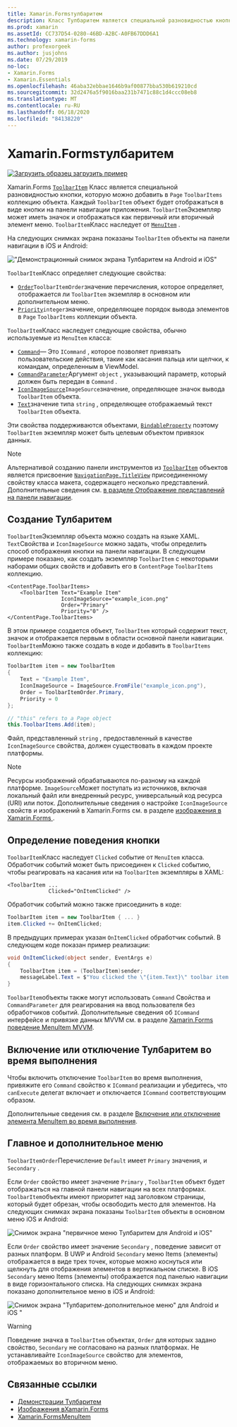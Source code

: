 ```yaml
---
title: Xamarin.Formsтулбаритем
description: Класс Тулбаритем является специальной разновидностью кнопки, используемой на панели навигации приложения.
ms.prod: xamarin
ms.assetId: CC737D54-0280-46BD-A2BC-A0FB67DDD6A1
ms.technology: xamarin-forms
author: profexorgeek
ms.author: jusjohns
ms.date: 07/29/2019
no-loc:
- Xamarin.Forms
- Xamarin.Essentials
ms.openlocfilehash: 46aba32ebbae1646b9af00877bba530b619210cd
ms.sourcegitcommit: 32d2476a5f9016baa231b7471c88c1d4ccc08eb8
ms.translationtype: MT
ms.contentlocale: ru-RU
ms.lasthandoff: 06/18/2020
ms.locfileid: "84138220"
---
```

# <a name="xamarinforms-toolbaritem"></a>Xamarin.Formsтулбаритем

[![Загрузить образец](~/media/shared/download.png) загрузить пример](https://docs.microsoft.com/samples/xamarin/xamarin-forms-samples/userinterface-toolbaritem/)

Xamarin.Forms [`ToolbarItem`](xref:Xamarin.Forms.ToolbarItem) Класс является специальной разновидностью кнопки, которую можно добавить в `Page` `ToolbarItems` коллекцию объекта. Каждый `ToolbarItem` объект будет отображаться в виде кнопки на панели навигации приложения. `ToolbarItem`Экземпляр может иметь значок и отображаться как первичный или вторичный элемент меню. `ToolbarItem`Класс наследует от [`MenuItem`](xref:Xamarin.Forms.MenuItem) .

На следующих снимках экрана показаны `ToolbarItem` объекты на панели навигации в iOS и Android:

!["Демонстрационный снимок экрана Тулбаритем на Android и iOS"](toolbaritem-images/toolbaritem-device-screenshot.png "Демонстрационный снимок экрана Тулбаритем на устройствах Android и iOS")

`ToolbarItem`Класс определяет следующие свойства:

* [`Order`](xref:Xamarin.Forms.ToolbarItem.Order)`ToolbarItemOrder`значение перечисления, которое определяет, отображается ли `ToolbarItem` экземпляр в основном или дополнительном меню.
* [`Priority`](xref:Xamarin.Forms.ToolbarItem.Priority)`integer`значение, определяющее порядок вывода элементов в `Page` `ToolbarItems` коллекции объекта.

`ToolbarItem`Класс наследует следующие свойства, обычно используемые из `MenuItem` класса:

* [`Command`](xref:Xamarin.Forms.MenuItem.Command)— Это `ICommand` , которое позволяет привязать пользовательские действия, такие как касания пальца или щелчки, к командам, определенным в ViewModel.
* [`CommandParameter`](xref:Xamarin.Forms.MenuItem.CommandParameter)Аргумент `object` , указывающий параметр, который должен быть передан в `Command` .
* [`IconImageSource`](xref:Xamarin.Forms.MenuItem.IconImageSource)`ImageSource`значение, определяющее значок вывода `ToolbarItem` объекта.
* [`Text`](xref:Xamarin.Forms.MenuItem.Text)значение типа `string` , определяющее отображаемый текст `ToolbarItem` объекта.

Эти свойства поддерживаются объектами, [`BindableProperty`](xref:Xamarin.Forms.BindableProperty) поэтому `ToolbarItem` экземпляр может быть целевым объектом привязок данных.

> [!NOTE]
> Альтернативой созданию панели инструментов из [`ToolbarItem`](xref:Xamarin.Forms.ToolbarItem) объектов является присвоение [`NavigationPage.TitleView`](xref:Xamarin.Forms.NavigationPage.TitleViewProperty) присоединенному свойству класса макета, содержащего несколько представлений. Дополнительные сведения см. [в разделе Отображение представлений на панели навигации](~/xamarin-forms/app-fundamentals/navigation/hierarchical.md#displaying-views-in-the-navigation-bar).

## <a name="create-a-toolbaritem"></a>Создание Тулбаритем

`ToolbarItem`Экземпляр объекта можно создать на языке XAML. `Text`Свойства и `IconImageSource` можно задать, чтобы определить способ отображения кнопки на панели навигации. В следующем примере показано, как создать экземпляр `ToolbarItem` с некоторыми наборами общих свойств и добавить его в `ContentPage` `ToolbarItems` коллекцию.

```xaml
<ContentPage.ToolbarItems>
    <ToolbarItem Text="Example Item"
                 IconImageSource="example_icon.png"
                 Order="Primary"
                 Priority="0" />
</ContentPage.ToolbarItems>
```

В этом примере создается объект, `ToolbarItem` который содержит текст, значок и отображается первым в области основной панели навигации. `ToolbarItem`Можно также создать в коде и добавить в `ToolbarItems` коллекцию:

```csharp
ToolbarItem item = new ToolbarItem
{
    Text = "Example Item",
    IconImageSource = ImageSource.FromFile("example_icon.png"),
    Order = ToolbarItemOrder.Primary,
    Priority = 0
};

// "this" refers to a Page object
this.ToolbarItems.Add(item);
```

Файл, представленный `string` , предоставленный в качестве `IconImageSource` свойства, должен существовать в каждом проекте платформы.

> [!NOTE]
> Ресурсы изображений обрабатываются по-разному на каждой платформе. `ImageSource`Может поступать из источников, включая локальный файл или внедренный ресурс, универсальный код ресурса (URI) или поток. Дополнительные сведения о настройке `IconImageSource` свойств и изображений в Xamarin.Forms см. в разделе [изображения в Xamarin.Forms ](~/xamarin-forms/user-interface/images.md).

## <a name="define-button-behavior"></a>Определение поведения кнопки

`ToolbarItem`Класс наследует `Clicked` событие от `MenuItem` класса. Обработчик событий может быть присоединен к `Clicked` событию, чтобы реагировать на касания или на `ToolbarItem` экземпляры в XAML:

```xaml
<ToolbarItem ...
             Clicked="OnItemClicked" />
```

Обработчик событий можно также присоединить в коде:

```csharp
ToolbarItem item = new ToolbarItem { ... }
item.Clicked += OnItemClicked;
```

В предыдущих примерах указан `OnItemClicked` обработчик событий. В следующем коде показан пример реализации:

```csharp
void OnItemClicked(object sender, EventArgs e)
{
    ToolbarItem item = (ToolbarItem)sender;
    messageLabel.Text = $"You clicked the \"{item.Text}\" toolbar item.";
}
```

`ToolbarItem`объекты также могут использовать `Command` Свойства и `CommandParameter` для реагирования на ввод пользователя без обработчиков событий. Дополнительные сведения об `ICommand` интерфейсе и привязке данных MVVM см. в разделе [ Xamarin.Forms поведение MenuItem MVVM](~/xamarin-forms/user-interface/menuitem.md#define-menuitem-behavior-with-mvvm).

## <a name="enable-or-disable-a-toolbaritem-at-runtime"></a>Включение или отключение Тулбаритем во время выполнения

Чтобы включить отключение `ToolbarItem` во время выполнения, привяжите его `Command` свойство к `ICommand` реализации и убедитесь, что `canExecute` делегат включает и отключается `ICommand` соответствующим образом.

Дополнительные сведения см. в разделе [Включение или отключение элемента MenuItem во время выполнения](menuitem.md#enable-or-disable-a-menuitem-at-runtime).

## <a name="primary-and-secondary-menus"></a>Главное и дополнительное меню

`ToolbarItemOrder`Перечисление `Default` имеет `Primary` значения, и `Secondary` .

Если `Order` свойство имеет значение `Primary` , `ToolbarItem` объект будет отображаться на главной панели навигации на всех платформах. `ToolbarItem`объекты имеют приоритет над заголовком страницы, который будет обрезан, чтобы освободить место для элементов. На следующих снимках экрана показаны `ToolbarItem` объекты в основном меню iOS и Android:

![Снимок экрана "первичное меню Тулбаритем для Android и iOS"](toolbaritem-images/toolbaritem-primary-menu.png "Снимок экрана основного меню Тулбаритем на устройствах Android и iOS")

Если `Order` свойство имеет значение `Secondary` , поведение зависит от разных платформ. В UWP и Android `Secondary` меню Items (элементы) отображается в виде трех точек, которые можно коснуться или щелкнуть для отображения элементов в вертикальном списке. В iOS `Secondary` меню Items (элементы) отображается под панелью навигации в виде горизонтального списка. На следующих снимках экрана показано дополнительное меню в iOS и Android:

![Снимок экрана "Тулбаритем-дополнительное меню" для Android и iOS "](toolbaritem-images/toolbaritem-secondary-menu.png "Снимок экрана дополнительного меню Тулбаритем в Android и iOS")

> [!WARNING]
> Поведение значка в `ToolbarItem` объектах, `Order` для которых задано свойство, `Secondary` не согласовано на разных платформах. Не устанавливайте `IconImageSource` свойство для элементов, отображаемых во вторичном меню.

## <a name="related-links"></a>Связанные ссылки

* [Демонстрации Тулбаритем](https://docs.microsoft.com/samples/xamarin/xamarin-forms-samples/userinterface-toolbaritem/)
* [Изображения вXamarin.Forms](~/xamarin-forms/user-interface/images.md)
* [Xamarin.FormsMenuItem](~/xamarin-forms/user-interface/menuitem.md)
